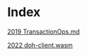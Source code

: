 # Index

[2019 TransactionOps.md](2019/TransactionOps)

[2022 doh-client.wasm](2022/doh-client.wasm)
